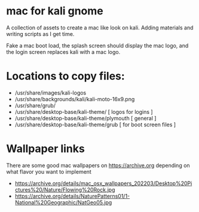 # mac for kali gnome
A collection of assets to create a mac like look on kali.  Adding materials and writing scripts as I get time.  

Fake a mac boot load, the splash screen should display the mac logo, and the login screen replaces kali with a mac logo.

# Locations to copy files:

- /usr/share/images/kali-logos
- /usr/share/backgrounds/kali/kali-moto-16x9.png
- /usr/share/grub/
- /usr/share/desktop-base/kali-theme/ [ logos for logins ]
- /usr/share/desktop-base/kali-theme/plymouth [ general ]
- /usr/share/desktop-base/kali-theme/grub [ for boot screen files ]


# Wallpaper links
There are some good mac wallpapers on https://archive.org depending on what flavor you want to implement

- https://archive.org/details/mac_osx_wallpapers_202203/Desktop%20Pictures%20/Nature/Flowing%20Rock.jpg
- https://archive.org/details/NaturePatterns01/1-National%20Geographic/NatGeo05.jpg

